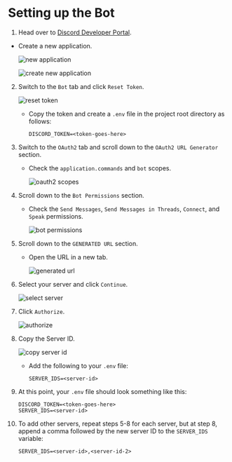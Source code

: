 # Setting up the Bot

1. Head over to [Discord Developer Portal](https://discord.com/developers/applications).

- Create a new application.

  ![new application](https://raw.githubusercontent.com/SenZmaKi/YTMusicBot/master/.github/images/setup-bot/1.png)
  
  ![create new application](https://raw.githubusercontent.com/SenZmaKi/YTMusicBot/master/.github/images/setup-bot/2.png)

2. Switch to the `Bot` tab and click `Reset Token`.

   ![reset token](https://raw.githubusercontent.com/SenZmaKi/YTMusicBot/master/.github/images/setup-bot/3.png)

   - Copy the token and create a `.env` file in the project root directory as follows:

     ```env
     DISCORD_TOKEN=<token-goes-here>
     ```

3. Switch to the `OAuth2` tab and scroll down to the `OAuth2 URL Generator` section.

   - Check the `application.commands` and `bot` scopes.

     ![oauth2 scopes](https://raw.githubusercontent.com/SenZmaKi/YTMusicBot/master/.github/images/setup-bot/4.png)

4. Scroll down to the `Bot Permissions` section.

   - Check the `Send Messages`, `Send Messages in Threads`, `Connect`, and `Speak` permissions.

     ![bot permissions](https://raw.githubusercontent.com/SenZmaKi/YTMusicBot/master/.github/images/setup-bot/5.png)

5. Scroll down to the `GENERATED URL` section.

   - Open the URL in a new tab.

     ![generated url](https://raw.githubusercontent.com/SenZmaKi/YTMusicBot/master/.github/images/setup-bot/6.png)

6. Select your server and click `Continue`.

   ![select server](https://raw.githubusercontent.com/SenZmaKi/YTMusicBot/master/.github/images/setup-bot/7.png)

7. Click `Authorize`.

   ![authorize](https://raw.githubusercontent.com/SenZmaKi/YTMusicBot/master/.github/images/setup-bot/8.png)

8. Copy the Server ID.

   ![copy server id](https://raw.githubusercontent.com/SenZmaKi/YTMusicBot/master/.github/images/setup-bot/9.png)

   - Add the following to your `.env` file:

     ```env
     SERVER_IDS=<server-id>
     ```

9. At this point, your `.env` file should look something like this:

   ```env
   DISCORD_TOKEN=<token-goes-here>
   SERVER_IDS=<server-id>
   ```

10. To add other servers, repeat steps 5-8 for each server, but at step 8, append a comma followed by the new server ID to the `SERVER_IDS` variable:

    ```env
    SERVER_IDS=<server-id>,<server-id-2>
    ```
